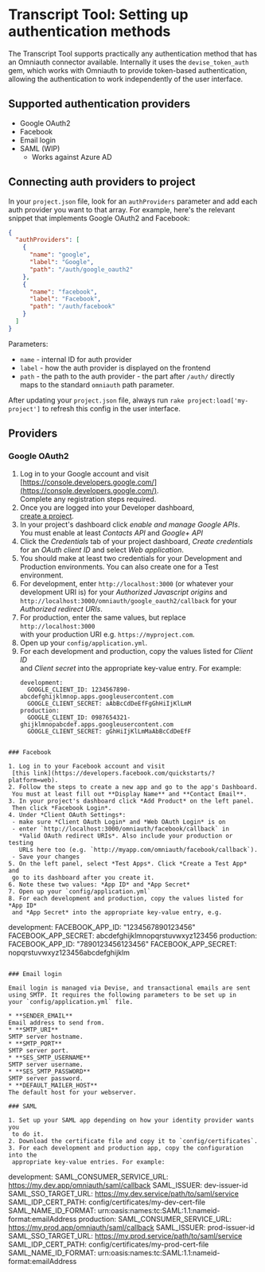 # Transcript Tool: Setting up authentication methods

The Transcript Tool supports practically any authentication method that has an
Omniauth connector available. Internally it uses the `devise_token_auth` gem,
which works with Omniauth to provide token-based authentication, allowing the
authentication to work independently of the user interface.

## Supported authentication providers

* Google OAuth2
* Facebook
* Email login
* SAML (WIP)
  * Works against Azure AD

## Connecting auth providers to project

In your `project.json` file, look for an `authProviders` parameter and add each
auth provider you want to that array. For example, here's the relevant snippet
that implements Google OAuth2 and Facebook:

```json
{
  "authProviders": [
    {
      "name": "google",
      "label": "Google",
      "path": "/auth/google_oauth2"
    },
    {
      "name": "facebook",
      "label": "Facebook",
      "path": "/auth/facebook"
    }
  ]
}
```

Parameters:

* `name` - internal ID for auth provider
* `label` - how the auth provider is displayed on the frontend
* `path` - the path to the auth provider - the part after `/auth/` directly  
  maps to the standard `omniauth` path parameter.

After updating your `project.json` file, always run
`rake project:load['my-project']` to refresh this config in the user interface.

## Providers

### Google OAuth2

1. Log in to your Google account and visit  
   [https://console.developers.google.com/](https://console.developers.google.com/).  
   Complete any registration steps required.
2. Once you are logged into your Developer dashboard,  
   [create a project](https://console.developers.google.com/project).
3. In your project's dashboard click *enable and manage Google APIs*.  
   You must enable at least *Contacts API* and *Google+ API*
4. Click the *Credentials* tab of your project dashboard, *Create credentials*  
   for an *OAuth client ID* and select *Web application*.
5. You should make at least two credentials for your Development and  
   Production environments. You can also create one for a Test environment.
6. For development, enter `http://localhost:3000` (or whatever your  
   development URI is) for your *Authorized Javascript origins* and  
   `http://localhost:3000/omniauth/google_oauth2/callback` for your  
   *Authorized redirect URIs*.
7. For production, enter the same values, but replace `http://localhost:3000`  
   with your production URI e.g. `https://myproject.com`.
8. Open up your `config/application.yml`.
9. For each development and production, copy the values listed for *Client ID*  
   and *Client secret* into the appropriate key-value entry. For example:
   ```
   development:
     GOOGLE_CLIENT_ID: 1234567890-abcdefghijklmnop.apps.googleusercontent.com
     GOOGLE_CLIENT_SECRET: aAbBcCdDeEfFgGhHiIjKlLmM
   production:
     GOOGLE_CLIENT_ID: 0987654321-ghijklmnopabcdef.apps.googleusercontent.com
     GOOGLE_CLIENT_SECRET: gGhHiIjKlLmMaAbBcCdDeEfF
  ```

### Facebook

1. Log in to your Facebook account and visit  
   [this link](https://developers.facebook.com/quickstarts/?platform=web).
2. Follow the steps to create a new app and go to the app's Dashboard.  
   You must at least fill out **Display Name** and **Contact Email**.
3. In your project's dashboard click *Add Product* on the left panel.  
   Then click *Facebook Login*.
4. Under *Client OAuth Settings*:
   - make sure *Client OAuth Login* and *Web OAuth Login* is on
   - enter `http://localhost:3000/omniauth/facebook/callback` in  
     *Valid OAuth redirect URIs*. Also include your production or testing 
     URLs here too (e.g. `http://myapp.com/omniauth/facebook/callback`).
   - Save your changes
5. On the left panel, select *Test Apps*. Click *Create a Test App* and  
   go to its dashboard after you create it.
6. Note these two values: *App ID* and *App Secret*
7. Open up your `config/application.yml`
8. For each development and production, copy the values listed for *App ID*  
   and *App Secret* into the appropriate key-value entry, e.g.
   ```
   development:
     FACEBOOK_APP_ID: "1234567890123456"
     FACEBOOK_APP_SECRET: abcdefghijklmnopqrstuvwxyz123456
   production:
     FACEBOOK_APP_ID: "7890123456123456"
     FACEBOOK_APP_SECRET: nopqrstuvwxyz123456abcdefghijklm
  ```

### Email login

Email login is managed via Devise, and transactional emails are sent
using SMTP. It requires the following parameters to be set up in
your `config/application.yml` file.

* **SENDER_EMAIL**  
  Email address to send from.
* **SMTP_URI**  
  SMTP server hostname.
* **SMTP_PORT**  
  SMTP server port.
* **SES_SMTP_USERNAME**  
  SMTP server username.
* **SES_SMTP_PASSWORD**  
  SMTP server password.
* **DEFAULT_MAILER_HOST**  
  The default host for your webserver.

### SAML

1. Set up your SAML app depending on how your identity provider wants you
   to do it.
2. Download the certificate file and copy it to `config/certificates`.
3. For each development and production app, copy the configuration into the
   appropriate key-value entries. For example:
   ```
   development:
     SAML_CONSUMER_SERVICE_URL: https://my.dev.app/omniauth/saml/callback
     SAML_ISSUER: dev-issuer-id
     SAML_SSO_TARGET_URL: https://my.dev.service/path/to/saml/service
     SAML_IDP_CERT_PATH: config/certificates/my-dev-cert-file
     SAML_NAME_ID_FORMAT: urn:oasis:names:tc:SAML:1.1:nameid-format:emailAddress
   production:
     SAML_CONSUMER_SERVICE_URL: https://my.prod.app/omniauth/saml/callback
     SAML_ISSUER: prod-issuer-id
     SAML_SSO_TARGET_URL: https://my.prod.service/path/to/saml/service
     SAML_IDP_CERT_PATH: config/certificates/my-prod-cert-file
     SAML_NAME_ID_FORMAT: urn:oasis:names:tc:SAML:1.1:nameid-format:emailAddress
   ```
